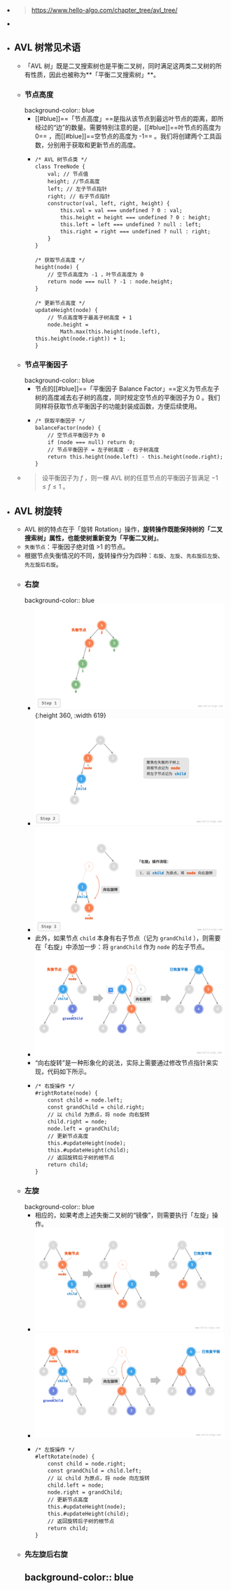 - > https://www.hello-algo.com/chapter_tree/avl_tree/
-
- ## AVL 树常见术语
	- 「AVL 树」既是二叉搜索树也是平衡二叉树，同时满足这两类二叉树的所有性质，因此也被称为**「平衡二叉搜索树」**。
	- ### 节点高度
	  background-color:: blue
		- [[#blue]]==「节点高度」==是指从该节点到最远叶节点的距离，即所经过的“边”的数量。需要特别注意的是，[[#blue]]==叶节点的高度为 0== ，而[[#blue]]==空节点的高度为 -1== 。我们将创建两个工具函数，分别用于获取和更新节点的高度。
		- ```
		  /* AVL 树节点类 */
		  class TreeNode {
		      val; // 节点值
		      height; //节点高度
		      left; // 左子节点指针
		      right; // 右子节点指针
		      constructor(val, left, right, height) {
		          this.val = val === undefined ? 0 : val;
		          this.height = height === undefined ? 0 : height;
		          this.left = left === undefined ? null : left;
		          this.right = right === undefined ? null : right;
		      }
		  }
		  
		  /* 获取节点高度 */
		  height(node) {
		      // 空节点高度为 -1 ，叶节点高度为 0
		      return node === null ? -1 : node.height;
		  }
		  
		  /* 更新节点高度 */
		  updateHeight(node) {
		      // 节点高度等于最高子树高度 + 1
		      node.height =
		          Math.max(this.height(node.left), this.height(node.right)) + 1;
		  }
		  ```
	- ### 节点平衡因子
	  background-color:: blue
		- 节点的[[#blue]]==「平衡因子 Balance Factor」==定义为节点左子树的高度减去右子树的高度，同时规定空节点的平衡因子为 0 。我们同样将获取节点平衡因子的功能封装成函数，方便后续使用。
		- ```
		  /* 获取平衡因子 */
		  balanceFactor(node) {
		      // 空节点平衡因子为 0
		      if (node === null) return 0;
		      // 节点平衡因子 = 左子树高度 - 右子树高度
		      return this.height(node.left) - this.height(node.right);
		  }
		  ```
	- > 设平衡因子为 $f$ ，则一棵 AVL 树的任意节点的平衡因子皆满足 $−1≤f≤1$ 。
- ## AVL 树旋转
	- AVL 树的特点在于「旋转 Rotation」操作，**旋转操作既能保持树的「二叉搜索树」属性，也能使树重新变为「平衡二叉树」**。
	- `失衡节点`：平衡因子绝对值 >1 的节点。
	- 根据节点失衡情况的不同，旋转操作分为四种：`右旋`、`左旋`、`先右旋后左旋`、`先左旋后右旋`。
	- ### 右旋
	  background-color:: blue
		- ![image.png](../assets/image_1686061749681_0.png){:height 360, :width 619}
		- ![image.png](../assets/image_1686061767637_0.png)
		- ![image.png](../assets/image_1686061796701_0.png)
		- 此外，如果节点 `child` 本身有右子节点（记为 `grandChild` ），则需要在「右旋」中添加一步：将 `grandChild` 作为 `node` 的左子节点。
		- ![image.png](../assets/image_1686061971914_0.png)
		- “向右旋转”是一种形象化的说法，实际上需要通过修改节点指针来实现，代码如下所示。
		- ```
		  /* 右旋操作 */
		  #rightRotate(node) {
		      const child = node.left;
		      const grandChild = child.right;
		      // 以 child 为原点，将 node 向右旋转
		      child.right = node;
		      node.left = grandChild;
		      // 更新节点高度
		      this.#updateHeight(node);
		      this.#updateHeight(child);
		      // 返回旋转后子树的根节点
		      return child;
		  }
		  ```
	- ### 左旋
	  background-color:: blue
		- 相应的，如果考虑上述失衡二叉树的“镜像”，则需要执行「左旋」操作。
		- ![image.png](../assets/image_1686062182855_0.png)
		- ![image.png](../assets/image_1686062196875_0.png)
		- ```
		  /* 左旋操作 */
		  #leftRotate(node) {
		      const child = node.right;
		      const grandChild = child.left;
		      // 以 child 为原点，将 node 向左旋转
		      child.left = node;
		      node.right = grandChild;
		      // 更新节点高度
		      this.#updateHeight(node);
		      this.#updateHeight(child);
		      // 返回旋转后子树的根节点
		      return child;
		  }
		  ```
	- ### 先左旋后右旋
	  background-color:: blue
		-